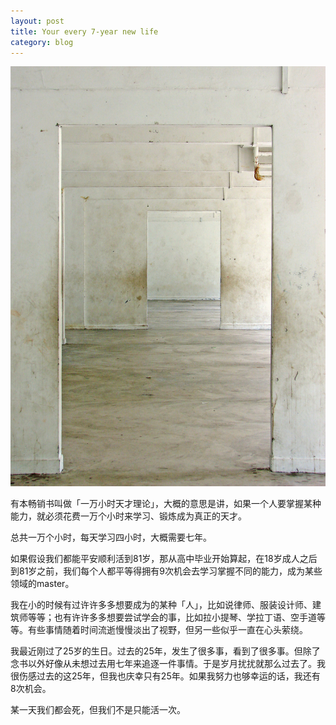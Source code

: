 ```yaml
---
layout: post
title: Your every 7-year new life
category: blog
---
```


![doors](/images/doors.jpg "Doors")
 
有本畅销书叫做「一万小时天才理论」，大概的意思是讲，如果一个人要掌握某种能力，就必须花费一万个小时来学习、锻炼成为真正的天才。

总共一万个小时，每天学习四小时，大概需要七年。

如果假设我们都能平安顺利活到81岁，那从高中毕业开始算起，在18岁成人之后到81岁之前，我们每个人都平等得拥有9次机会去学习掌握不同的能力，成为某些领域的master。

我在小的时候有过许许多多想要成为的某种「人」，比如说律师、服装设计师、建筑师等等；也有许许多多想要尝试学会的事，比如拉小提琴、学拉丁语、空手道等等。有些事情随着时间流逝慢慢淡出了视野，但另一些似乎一直在心头萦绕。

我最近刚过了25岁的生日。过去的25年，发生了很多事，看到了很多事。但除了念书以外好像从未想过去用七年来追逐一件事情。于是岁月扰扰就那么过去了。我很伤感过去的这25年，但我也庆幸只有25年。如果我努力也够幸运的话，我还有8次机会。

某一天我们都会死，但我们不是只能活一次。





